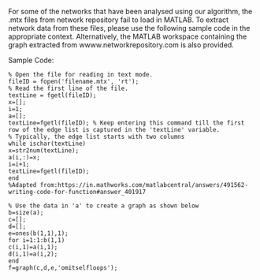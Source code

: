 For some of the networks that have been analysed using our algorithm, the .mtx files from network repository fail to load in MATLAB. 
To extract network data from these files, please use the following sample code in the appropriate context. Alternatively, the MATLAB 
workspace containing the graph extracted from wwww.networkrepository.com is also provided.

Sample Code:
```
% Open the file for reading in text mode.
fileID = fopen('filename.mtx', 'rt');
% Read the first line of the file.
textLine = fgetl(fileID);
x=[];
i=1;
a=[];
textLine=fgetl(fileID); % Keep entering this command till the first row of the edge list is captured in the 'textLine' variable. 
% Typically, the edge list starts with two columns 
while ischar(textLine)
x=str2num(textLine);
a(i,:)=x;
i=i+1;
textLine=fgetl(fileID);
end
%Adapted from:https://in.mathworks.com/matlabcentral/answers/491562-writing-code-for-function#answer_401917

% Use the data in 'a' to create a graph as shown below
b=size(a);
c=[];
d=[];
e=ones(b(1,1),1);
for i=1:1:b(1,1)
c(i,1)=a(i,1);
d(i,1)=a(i,2);
end
f=graph(c,d,e,'omitselfloops');
```
